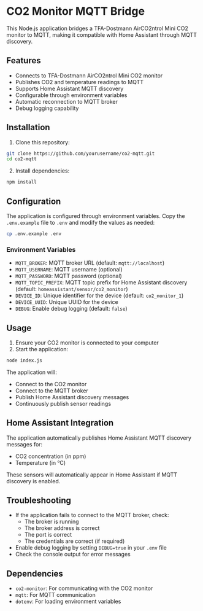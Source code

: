 # CO2 Monitor MQTT Bridge

This Node.js application bridges a TFA-Dostmann AirCO2ntrol Mini CO2 monitor to MQTT, making it compatible with Home Assistant through MQTT discovery.

## Features

- Connects to TFA-Dostmann AirCO2ntrol Mini CO2 monitor
- Publishes CO2 and temperature readings to MQTT
- Supports Home Assistant MQTT discovery
- Configurable through environment variables
- Automatic reconnection to MQTT broker
- Debug logging capability

## Installation

1. Clone this repository:
```bash
git clone https://github.com/yourusername/co2-mqtt.git
cd co2-mqtt
```

2. Install dependencies:
```bash
npm install
```

## Configuration

The application is configured through environment variables. Copy the `.env.example` file to `.env` and modify the values as needed:

```bash
cp .env.example .env
```

### Environment Variables

- `MQTT_BROKER`: MQTT broker URL (default: `mqtt://localhost`)
- `MQTT_USERNAME`: MQTT username (optional)
- `MQTT_PASSWORD`: MQTT password (optional)
- `MQTT_TOPIC_PREFIX`: MQTT topic prefix for Home Assistant discovery (default: `homeassistant/sensor/co2_monitor`)
- `DEVICE_ID`: Unique identifier for the device (default: `co2_monitor_1`)
- `DEVICE_UUID`: Unique UUID for the device
- `DEBUG`: Enable debug logging (default: `false`)

## Usage

1. Ensure your CO2 monitor is connected to your computer
2. Start the application:
```bash
node index.js
```

The application will:
- Connect to the CO2 monitor
- Connect to the MQTT broker
- Publish Home Assistant discovery messages
- Continuously publish sensor readings

## Home Assistant Integration

The application automatically publishes Home Assistant MQTT discovery messages for:
- CO2 concentration (in ppm)
- Temperature (in °C)

These sensors will automatically appear in Home Assistant if MQTT discovery is enabled.

## Troubleshooting

- If the application fails to connect to the MQTT broker, check:
  - The broker is running
  - The broker address is correct
  - The port is correct
  - The credentials are correct (if required)
- Enable debug logging by setting `DEBUG=true` in your `.env` file
- Check the console output for error messages

## Dependencies

- `co2-monitor`: For communicating with the CO2 monitor
- `mqtt`: For MQTT communication
- `dotenv`: For loading environment variables
